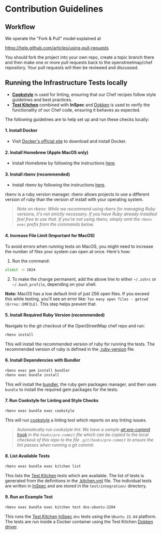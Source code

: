# Contribution Guidelines

## Workflow

We operate the "Fork & Pull" model explained at

https://help.github.com/articles/using-pull-requests

You should fork the project into your own repo, create a topic branch
there and then make one or more pull requests back to the openstreetmap/chef repository.
Your pull requests will then be reviewed and discussed.

## Running the Infrastructure Tests locally

- **[Cookstyle](https://docs.chef.io/workstation/cookstyle/)** is used for linting, ensuring that our Chef recipes follow style guidelines and best practices.
- **[Test Kitchen](https://kitchen.ci/)** combined with **InSpec** and [Dokken](https://github.com/test-kitchen/kitchen-dokken) is used to verify the functionality of our Chef code, ensuring it behaves as expected.

The following guidelines are to help set up and run these checks locally:

#### **1. Install Docker**
- Visit [Docker's official site](https://www.docker.com/products/docker-desktop) to download and install Docker.

#### **2. Install Homebrew (Apple MacOS only)**
- Install Homebrew by following the instructions [here](https://brew.sh/).

#### **3. Install rbenv (recommended)**
- Install rbenv by following the instructions [here](https://github.com/rbenv/rbenv#installation).

rbenv is a ruby version manager. rbenv allows projects to use a different version of ruby than the version of install with your operating system.

> *Note on rbenv: While we recommend using rbenv for managing Ruby versions, it's not strictly necessary. If you have Ruby already installed feel free to use that. If you're not using rbenv, simply omit the `rbenv exec` prefix from the commands below.*

#### **4. Increase File Limit (Important for MacOS)**

To avoid errors when running tests on MacOS, you might need to increase the number of files your system can open at once. Here's how:

1. Run the command:
```bash
ulimit -n 1024
```
2. To make the change permanent, add the above line to either `~/.zshrc` or `~/.bash_profile`, depending on your shell.

**Note:** MacOS has a low default limit of just 256 open files. If you exceed this while testing, you'll see an error like: `Too many open files - getcwd (Errno::EMFILE)`. This step helps prevent that.

#### **5. Install Required Ruby Version (recommended)**
Navigate to the git checkout of the OpenStreetMap chef repo and run:
```bash
rbenv install
```
This will install the recommended version of ruby for running the tests. The recommended version of ruby is defined in the [.ruby-version](.ruby-version) file.

#### **6. Install Dependencies with Bundler**
```bash
rbenv exec gem install bundler
rbenv exec bundle install
```
This will install the [bundler](https://bundler.io/), the ruby gem packages manager, and then uses `bundle` to install the required gem packages for the tests.

#### **7. Run Cookstyle for Linting and Style Checks**
```bash
rbenv exec bundle exec cookstyle
```
This will run [cookstyle](https://docs.chef.io/workstation/cookstyle/) a linting tool which reports on any linting issues.

> *Automatically run cookstyle lint: We have a sample [git pre-commit hook](https://git-scm.com/book/en/v2/Customizing-Git-Git-Hooks) in the `hooks/pre-commit` file which can be copied to the local checkout of this repo to the file `.git/hooks/pre-commit`  to ensure the lint passes when running a git commit.*

#### **8. List Available Tests**
```bash
rbenv exec bundle exec kitchen list
```
This lists the [Test Kitchen](https://kitchen.ci/) tests which are available. The list of tests is generated from the definitions in the [.kitchen.yml](.kitchen.yml) file. The individual tests are written in [InSpec](https://docs.chef.io/inspec/) and are stored in the `test/integration/` directory.

#### **9. Run an Example Test**
```bash
rbenv exec bundle exec kitchen test dns-ubuntu-2204
```
This runs the [Test Kitchen](https://kitchen.ci/) [InSpec](https://docs.chef.io/inspec/) `dns` tests using the `Ubuntu 22.04` platform. The tests are run inside a Docker container using the Test Kitchen [Dokken driver](https://github.com/test-kitchen/kitchen-dokken).
